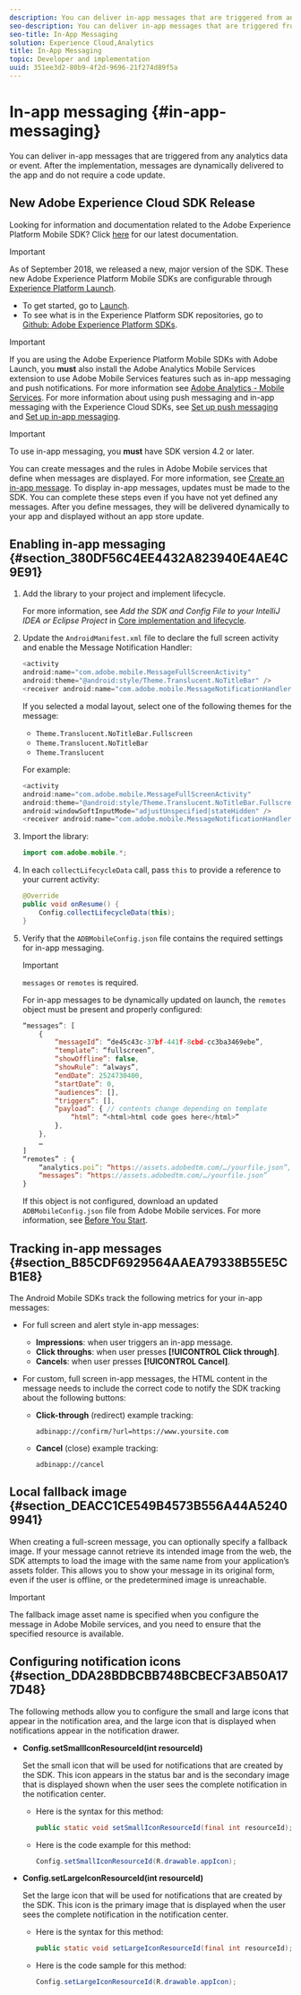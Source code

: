 ```yaml
---
description: You can deliver in-app messages that are triggered from any analytics data or event. After the implementation, messages are dynamically delivered to the app and do not require a code update.
seo-description: You can deliver in-app messages that are triggered from any analytics data or event. After the implementation, messages are dynamically delivered to the app and do not require a code update.
seo-title: In-App Messaging
solution: Experience Cloud,Analytics
title: In-App Messaging
topic: Developer and implementation
uuid: 351ee3d2-80b9-4f2d-9696-21f274d89f5a
---
```


# In-app messaging {#in-app-messaging}

You can deliver in-app messages that are triggered from any analytics data or event. After the implementation, messages are dynamically delivered to the app and do not require a code update.

## New Adobe Experience Cloud SDK Release

Looking for information and documentation related to the Adobe Experience Platform Mobile SDK? Click [here](https://aep-sdks.gitbook.io/docs/) for our latest documentation.

>[!IMPORTANT]
>
>As of September 2018, we released a new, major version of the SDK. These new Adobe Experience Platform Mobile SDKs are configurable through [Experience Platform Launch](https://www.adobe.com/experience-platform/launch.html).

* To get started, go to [Launch](https://launch.adobe.com/).
* To see what is in the Experience Platform SDK repositories, go to [Github: Adobe Experience Platform SDKs](https://github.com/Adobe-Marketing-Cloud/acp-sdks).

>[!IMPORTANT]
>
> If you are using the Adobe Experience Platform Mobile SDKs with Adobe Launch, you **must** also install the Adobe Analytics Mobile Services extension to use Adobe Mobile Services features such as in-app messaging and push notifications. For more information see [Adobe Analytics - Mobile Services](https://aep-sdks.gitbook.io/docs/using-mobile-extensions/adobe-analytics-mobile-services). For more information about using push messaging and in-app messaging with the Experience Cloud SDKs, see [Set up push messaging](https://aep-sdks.gitbook.io/docs/using-mobile-extensions/adobe-analytics-mobile-services#set-up-push-messaging) and [Set up in-app messaging](https://aep-sdks.gitbook.io/docs/using-mobile-extensions/adobe-analytics-mobile-services#set-up-in-app-messaging).

>[!IMPORTANT]
>
>To use in-app messaging, you **must** have SDK version 4.2 or later.

You can create messages and the rules in Adobe Mobile services that define when messages are displayed. For more information, see [Create an in-app message](/help/using/in-app-messaging/t-in-app-message/t-in-app-message.md). To display in-app messages, updates must be made to the SDK. You can complete these steps even if you have not yet defined any messages. After you define messages, they will be delivered dynamically to your app and displayed without an app store update.

## Enabling in-app messaging {#section_380DF56C4EE4432A823940E4AE4C9E91}

1. Add the library to your project and implement lifecycle.

    For more information, see *Add the SDK and Config File to your IntelliJ IDEA or Eclipse Project* in [Core implementation and lifecycle](/help/android/getting-started/dev-qs.md). 

1. Update the `AndroidManifest.xml` file to declare the full screen activity and enable the Message Notification Handler:

   ```java
   <activity  
   android:name="com.adobe.mobile.MessageFullScreenActivity"  
   android:theme="@android:style/Theme.Translucent.NoTitleBar" /> 
   <receiver android:name="com.adobe.mobile.MessageNotificationHandler" />
   ```

   If you selected a modal layout, select one of the following themes for the message:

    * `Theme.Translucent.NoTitleBar.Fullscreen` 
    * `Theme.Translucent.NoTitleBar` 
    * `Theme.Translucent`

   For example: 

   ```java
   <activity 
   android:name="com.adobe.mobile.MessageFullScreenActivity" 
   android:theme="@android:style/Theme.Translucent.NoTitleBar.Fullscreen" 
   android:windowSoftInputMode="adjustUnspecified|stateHidden" /> 
   <receiver android:name="com.adobe.mobile.MessageNotificationHandler" />
   ```

1. Import the library: 

   ```java
   import com.adobe.mobile.*;
   ```

1. In each `collectLifecycleData` call, pass `this` to provide a reference to your current activity: 

   ```java
   @Override 
   public void onResume() { 
       Config.collectLifecycleData(this); 
   }
   ```

1. Verify that the `ADBMobileConfig.json` file contains the required settings for in-app messaging.

   >[!IMPORTANT]
   >
   >`messages` or `remotes` is required.

   For in-app messages to be dynamically updated on launch, the `remotes` object must be present and properly configured: 

   ```js
   “messages”: [ 
       { 
           “messageId”: “de45c43c-37bf-441f-8cbd-cc3ba3469ebe”, 
           “template”: “fullscreen”, 
           “showOffline”: false, 
           “showRule”: “always”, 
           “endDate”: 2524730400, 
           “startDate”: 0, 
           “audiences”: [], 
           “triggers”: [], 
           “payload”: { // contents change depending on template 
               “html”: “<html>html code goes here</html>” 
           }, 
       }, 
       … 
   ] 
   “remotes” : { 
       “analytics.poi”: “https://assets.adobedtm.com/…/yourfile.json”, 
       “messages”: “https://assets.adobedtm.com/…/yourfile.json” 
   }
   ```

   If this object is not configured, download an updated `ADBMobileConfig.json` file from Adobe Mobile services. For more information, see [Before You Start](/help/android/getting-started/requirements.md).

## Tracking in-app messages {#section_B85CDF6929564AAEA79338B55E5CB1E8}

The Android Mobile SDKs track the following metrics for your in-app messages:

* For full screen and alert style in-app messages:

  * **Impressions**: when user triggers an in-app message. 
  * **Click throughs**: when user presses **[!UICONTROL Click through]**. 
  * **Cancels**: when user presses **[!UICONTROL Cancel]**.

* For custom, full screen in-app messages, the HTML content in the message needs to include the correct code to notify the SDK tracking about the following buttons:

  * **Click-through** (redirect) example tracking: 
  
    `adbinapp://confirm/?url=https://www.yoursite.com` 
  * **Cancel** (close) example tracking: 
  
    `adbinapp://cancel`

## Local fallback image {#section_DEACC1CE549B4573B556A44A52409941}

When creating a full-screen message, you can optionally specify a fallback image. If your message cannot retrieve its intended image from the web, the SDK attempts to load the image with the same name from your application’s assets folder. This allows you to show your message in its original form, even if the user is offline, or the predetermined image is unreachable.

>[!IMPORTANT]
>
>The fallback image asset name is specified when you configure the message in Adobe Mobile services, and you need to ensure that the specified resource is available.

## Configuring notification icons {#section_DDA28BDBCBB748BCBECF3AB50A177D48}

The following methods allow you to configure the small and large icons that appear in the notification area, and the large icon that is displayed when notifications appear in the notification drawer. 

* **Config.setSmallIconResourceId(int resourceId)**

  Set the small icon that will be used for notifications that are created by the SDK. This icon appears in the status bar and is the secondary image that is displayed shown when the user sees the complete notification in the notification center. 

  * Here is the syntax for this method:

    ```java
    public static void setSmallIconResourceId(final int resourceId); 
    ```

  * Here is the code example for this method:

    ```java
    Config.setSmallIconResourceId(R.drawable.appIcon);
    ```

* **Config.setLargeIconResourceId(int resourceId)** 

  Set the large icon that will be used for notifications that are created by the SDK. This icon is the primary image that is displayed when the user sees the complete notification in the notification center.

  * Here is the syntax for this method:

    ```java
    public static void setLargeIconResourceId(final int resourceId); 
    ```

  * Here is the code sample for this method:

    ```java
    Config.setLargeIconResourceId(R.drawable.appIcon); 
    ```
